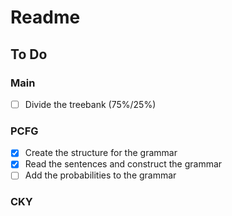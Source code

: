 # Readme

## To Do

### Main
- [ ] Divide the treebank (75%/25%) 

### PCFG
- [x] Create the structure for the grammar
- [x] Read the sentences and construct the grammar
- [ ] Add the probabilities to the grammar

### CKY